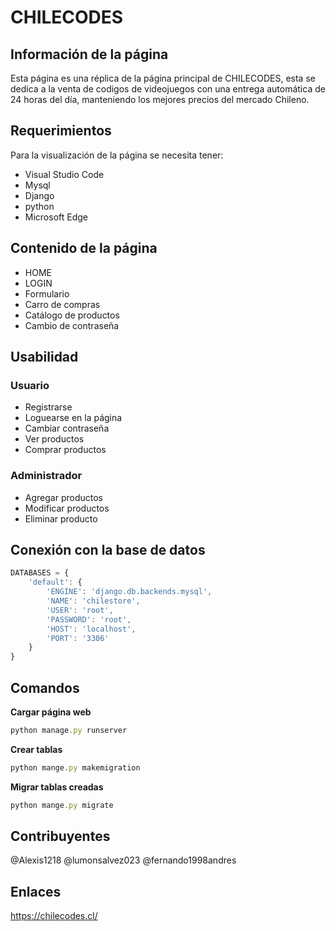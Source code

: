 # CHILECODES
## Información de la página
Esta página es una réplica de la página principal de CHILECODES, esta se dedica a la venta de codigos de videojuegos con una entrega automática de 24 horas del día, manteniendo los mejores precios del mercado Chileno.
## Requerimientos
Para la visualización de la página se necesita tener:
* Visual Studio Code
* Mysql
* Django
* python
* Microsoft Edge
## Contenido de la página
* HOME
* LOGIN
* Formulario
* Carro de compras
* Catálogo de productos
* Cambio de contraseña
## Usabilidad    
### Usuario
* Registrarse
* Loguearse en la página 
* Cambiar contraseña
* Ver productos 
* Comprar productos
### Administrador
* Agregar productos
* Modificar productos
* Eliminar producto
## Conexión con la base de datos
```javascript
DATABASES = {
    'default': {
        'ENGINE': 'django.db.backends.mysql',
        'NAME': 'chilestore',
        'USER': 'root',
        'PASSWORD': 'root',
        'HOST': 'localhost',
        'PORT': '3306'
    }
}
```
## Comandos
**Cargar página web**
```javascript
python manage.py runserver
```
**Crear tablas**
```javascript
python mange.py makemigration
```
**Migrar tablas creadas**
```javascript
python mange.py migrate
```
## Contribuyentes
@Alexis1218
@lumonsalvez023
@fernando1998andres
## Enlaces
https://chilecodes.cl/
